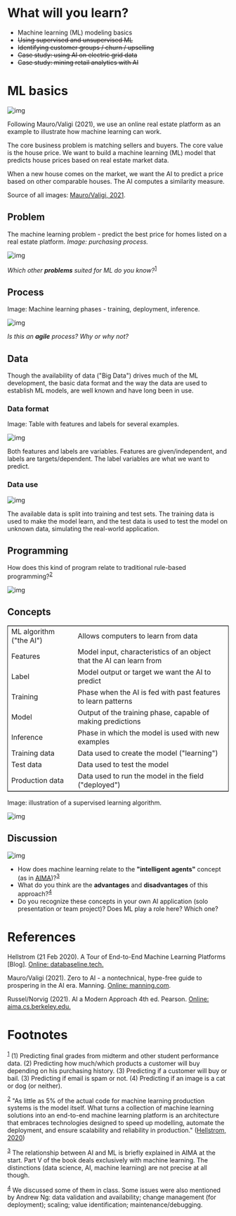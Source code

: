 

# What will you learn?

-   Machine learning (ML) modeling basics
-   <del>Using supervised and unsupervised ML</del>
-   <del>Identifying customer groups / churn / upselling</del>
-   <del>Case study: using AI on electric grid data</del>
-   <del>Case study: mining retail analytics with AI</del>


# ML basics

![img](./img/cover.jpeg)

Following Mauro/Valigi (2021), we use an online real estate platform
as an example to illustrate how machine learning can work.

The core business problem is matching sellers and buyers. The core
value is the house price. We want to build a machine learning (ML)
model that predicts house prices based on real estate market data.

When a new house comes on the market, we want the AI to predict a
price based on other comparable houses. The AI computes a similarity
measure.

Source of all images: [Mauro/Valigi, 2021](#org1c34904).


## Problem

The machine learning problem - predict the best price for homes
listed on a real estate platform. *Image: purchasing process.*

![img](./img/problem.png)

*Which other **problems** suited for ML do you know?*<sup><a id="fnr.1" class="footref" href="#fn.1">1</a></sup>


## Process

Image: Machine learning phases - training, deployment,
inference.

![img](./img/ml.png)

*Is this an **agile** process? Why or why not?*


## Data

Though the availability of data ("Big Data") drives much of the ML
development, the basic data format and the way the data are used to
establish ML models, are well known and have long been in use.


### Data format

Image: Table with features and labels for several examples.

![img](./img/data.png)

Both features and labels are variables. Features are
given/independent, and labels are targets/dependent. The label
variables are what we want to predict.


### Data use

![img](./img/data1.png)

The available data is split into training and test sets. The
training data is used to make the model learn, and the test data is
used to test the model on unknown data, simulating the real-world
application.


## Programming

How does this kind of program relate to traditional rule-based
programming?<sup><a id="fnr.2" class="footref" href="#fn.2">2</a></sup>

![img](./img/programming.png)


## Concepts

<table border="2" cellspacing="0" cellpadding="6" rules="groups" frame="hsides">


<colgroup>
<col  class="org-left" />

<col  class="org-left" />
</colgroup>
<tbody>
<tr>
<td class="org-left">ML algorithm ("the AI")</td>
<td class="org-left">Allows computers to learn from data</td>
</tr>


<tr>
<td class="org-left">Features</td>
<td class="org-left">Model input, characteristics of an object that the AI can learn from</td>
</tr>


<tr>
<td class="org-left">Label</td>
<td class="org-left">Model output or target we want the AI to predict</td>
</tr>


<tr>
<td class="org-left">Training</td>
<td class="org-left">Phase when the AI is fed with past features to learn patterns</td>
</tr>


<tr>
<td class="org-left">Model</td>
<td class="org-left">Output of the training phase, capable of making predictions</td>
</tr>


<tr>
<td class="org-left">Inference</td>
<td class="org-left">Phase in which the model is used with new examples</td>
</tr>


<tr>
<td class="org-left">Training data</td>
<td class="org-left">Data used to create the model ("learning")</td>
</tr>


<tr>
<td class="org-left">Test data</td>
<td class="org-left">Data used to test the model</td>
</tr>


<tr>
<td class="org-left">Production data</td>
<td class="org-left">Data used to run the model in the field ("deployed")</td>
</tr>
</tbody>
</table>

Image: illustration of a supervised learning algorithm.

![img](./img/supervised.png)


## Discussion

![img](./img/discussion.gif)

-   How does machine learning relate to the **"intelligent agents"**
    concept (as in [AIMA](#org447b442))?<sup><a id="fnr.3" class="footref" href="#fn.3">3</a></sup>
-   What do you think are the **advantages** and **disadvantages** of
    this approach?<sup><a id="fnr.4" class="footref" href="#fn.4">4</a></sup>
-   Do you recognize these concepts in your own AI application
    (solo presentation or team project)? Does ML play a role here?
    Which one?


# References

<a id="orgb28993d"></a> Hellstrom (21 Feb 2020). A Tour of End-to-End Machine
Learning Platforms [Blog]. [Online: databaseline.tech.](https://databaseline.tech/a-tour-of-end-to-end-ml-platforms/)

<a id="org1c34904"></a> Mauro/Valigi (2021). Zero to AI - a nontechnical,
hype-free guide to prospering in the AI era. Manning. [Online:
manning.com](https://www.manning.com/books/zero-to-ai).

<a id="org447b442"></a> Russel/Norvig (2021). AI a Modern Approach 4th
ed. Pearson. [Online: aima.cs.berkeley.edu.](http://aima.cs.berkeley.edu/)


# Footnotes

<sup><a id="fn.1" href="#fnr.1">1</a></sup> (1) Predicting final grades from midterm and other student
performance data. (2) Predicting how much/which products a customer
will buy depending on his purchasing history. (3) Predicting if a
customer will buy or bail. (3) Predicting if email is spam or not. (4)
Predicting if an image is a cat or dog (or neither).

<sup><a id="fn.2" href="#fnr.2">2</a></sup> "As little as 5% of the actual code for machine learning
production systems is the model itself. What turns a collection of
machine learning solutions into an end-to-end machine learning
platform is an architecture that embraces technologies designed to
speed up modelling, automate the deployment, and ensure scalability
and reliability in production." ([Hellstrom, 2020](#orgb28993d))

<sup><a id="fn.3" href="#fnr.3">3</a></sup> The relationship between AI and ML is briefly explained in AIMA
at the start. Part V of the book deals exclusively with machine
learning. The distinctions (data science, AI, machine learning) are
not precise at all though.

<sup><a id="fn.4" href="#fnr.4">4</a></sup> We discussed some of them in class. Some issues were also
mentioned by Andrew Ng: data validation and availability; change
management (for deployment); scaling; value identification;
maintenance/debugging.
